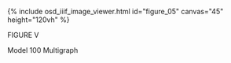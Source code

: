 {% include osd_iiif_image_viewer.html id="figure_05" canvas="45" height="120vh" %}

FIGURE V 

Model 100 Multigraph 

